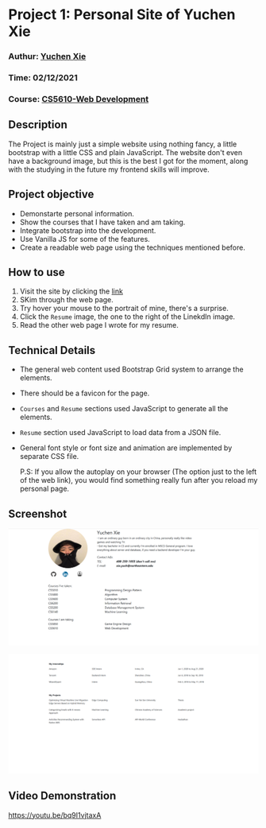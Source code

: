 # Project 1: Personal Site of Yuchen Xie

### Authur: [Yuchen Xie](https://github.com/Yuchen112211)

### Time: 02/12/2021

### Course: [CS5610-Web Development](https://johnguerra.co/classes/webDevelopment_spring_2021/)

## Description

The Project is mainly just a simple website using nothing fancy, a little bootstrap with a little CSS and plain JavaScript. The website don't even have a background image, but this is the best I got for the moment, along with the studying in the future my frontend skills will improve.

## Project objective

- Demonstarte personal information.
- Show the courses that I have taken and am taking.
- Integrate bootstrap into the development.
- Use Vanilla JS for some of the features.
- Create a readable web page using the techniques mentioned before.

## How to use

1. Visit the site by clicking the [link](https://yuchen112211.github.io/)
2. SKim through the web page.
3. Try hover your mouse to the portrait of mine, there's a surprise.
4. Click the `Resume` image, the one to the right of the LinekdIn image.
5. Read the other web page I wrote for my resume.

## Technical Details

- The general web content used Bootstrap Grid system to arrange the elements.
- There should be a favicon for the page.
- `Courses` and `Resume` sections used JavaScript to generate all the elements.
- `Resume` section used JavaScript to load data from a JSON file.
- General font style or font size and animation are implemented by separate CSS file.

  P.S: If you allow the autoplay on your browser (The option just to the left of the web link), you would find something really fun after you reload my personal page.

## Screenshot

![Main Page](./asset/screenshot1.png)

![Resume Page](./asset/screenshot2.png)

## Video Demonstration

https://youtu.be/bq9I1vjtaxA
